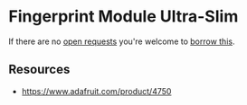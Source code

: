 # Fingerprint Module Ultra-Slim
If there are no [open requests](../../../../issues?q=is%3Aissue+is%3Aopen+%22Fingerprint+Module+Ultra-Slim%22+in%3Atitle) you're welcome to [borrow this](../../../../issues/new?title=Borrow+request+for+Fingerprint+Module+Ultra-Slim&body=1+piece+of+%5Bthis%5D%28..%2Fblob%2Fmain%2F.%2FHardware%2FModules%2FFingerprint_Module_Ultra-Slim.md%29+for+~2+weeks.).

## Resources
- https://www.adafruit.com/product/4750
